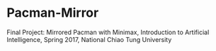 # Pacman-Mirror
Final Project: Mirrored Pacman with Minimax, Introduction to Artificial Intelligence, Spring 2017, National Chiao Tung University
